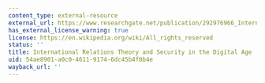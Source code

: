 ```yaml
---
content_type: external-resource
external_url: https://www.researchgate.net/publication/292976966_International_Relations_and_Security_in_the_Digital_Age
has_external_license_warning: true
license: https://en.wikipedia.org/wiki/All_rights_reserved
status: ''
title: International Relations Theory and Security in the Digital Age
uid: 54ae8901-a0c0-4611-9174-6dc45b4f0b4e
wayback_url: ''
---
```

